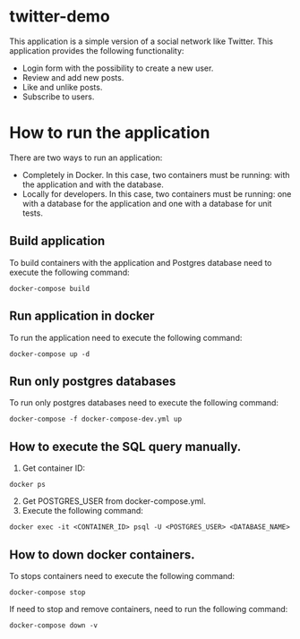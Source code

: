 # twitter-demo
This application is a simple version of a social network like Twitter. This application provides the following
functionality:
- Login form with the possibility to create a new user.
- Review and add new posts.
- Like and unlike posts.
- Subscribe to users.

# How to run the application
There are two ways to run an application:
- Completely in Docker. In this case, two containers must be running: with the application and with the database.
- Locally for developers. In this case, two containers must be running: one with a database for the application and one
with a database for unit tests.

## Build application
To build containers with the application and Postgres database need to execute the following command:
```
docker-compose build
```

## Run application in docker
To run the application need to execute the following command:
```
docker-compose up -d
```

## Run only postgres databases
To run only postgres databases need to execute the following command:
```
docker-compose -f docker-compose-dev.yml up
```

## How to execute the SQL query manually.
1. Get container ID: 
```
docker ps
```
2. Get POSTGRES_USER from docker-compose.yml.
3. Execute the following command:
```
docker exec -it <CONTAINER_ID> psql -U <POSTGRES_USER> <DATABASE_NAME>
```

## How to down docker containers.
To stops containers need to execute the following command:
```
docker-compose stop
```
If need to stop and remove containers, need to run the following command:
```
docker-compose down -v
```
